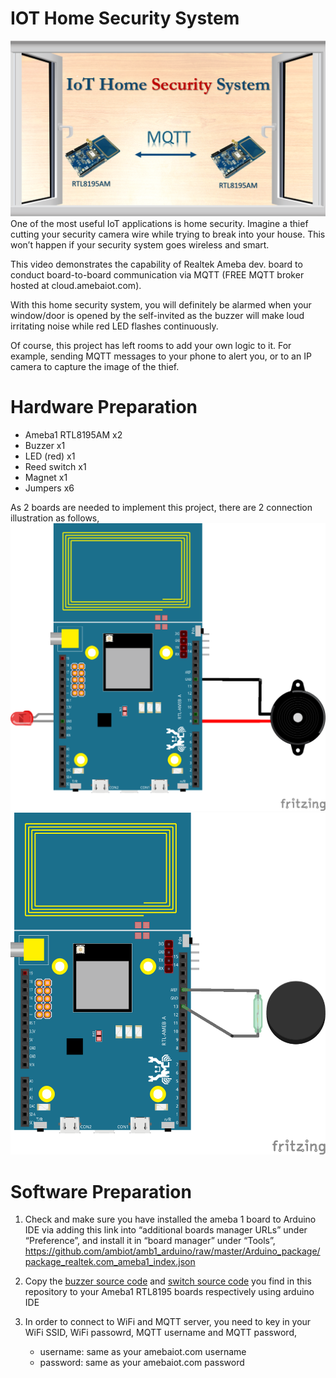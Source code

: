# IOT Home Security System
![screenshot](logo_HomeSecurity.png)
One of the most useful IoT applications is home security. Imagine a thief cutting your security camera wire while trying to break into your house. This won’t happen if your security system goes wireless and smart.

This video demonstrates the capability of Realtek Ameba dev. board to conduct board-to-board communication via MQTT (FREE MQTT broker hosted at cloud.amebaiot.com).

With this home security system, you will definitely be alarmed when your window/door is opened by the self-invited as the buzzer will make loud irritating noise while red LED flashes continuously.

Of course, this project has left rooms to add your own logic to it. For example, sending MQTT messages to your phone to alert you, or to an IP camera to capture the image of the thief.

# Hardware Preparation
- Ameba1 RTL8195AM  x2
- Buzzer            x1
- LED (red)         x1
- Reed switch       x1
- Magnet            x1
- Jumpers           x6

As 2 boards are needed to implement this project, there are 2 connection illustration as follows,
![screenshot](WindowSecuritySystem_Buzzer_bb.png)
![screenshot](WindowSecuritySystem_Switch_bb.png)


# Software Preparation
1. Check and make sure you have installed the ameba 1 board to Arduino IDE via adding this link into “additional boards manager URLs” under “Preference”, and install it in “board manager” under “Tools”,
https://github.com/ambiot/amb1_arduino/raw/master/Arduino_package/package_realtek.com_ameba1_index.json

2. Copy the [buzzer source code](https://github.com/Realtek-AmebaApp/Ameba_Examples/blob/master/RTL8195AM/006_HOME_SECURITY/windowSecuritySystem_buzzer_Github.ino) and [switch source code](https://github.com/Realtek-AmebaApp/Ameba_Examples/blob/master/RTL8195AM/006_HOME_SECURITY/windowSecuritySystem_switch_Github.ino) you find in this repository to your Ameba1 RTL8195 boards respectively using arduino IDE

3. In order to connect to WiFi and MQTT server, you need to key in your WiFi SSID, WiFi passowrd, MQTT username and MQTT password,
   - username:		same as your amebaiot.com username
   - password:   	same as your amebaiot.com password
